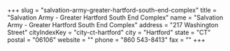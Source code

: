 +++
slug = "salvation-army-greater-hartford-south-end-complex"
title = "Salvation Army - Greater Hartford South End Complex"
name = "Salvation Army - Greater Hartford South End Complex"
address = "217 Washington Street"
cityIndexKey = "city-ct-hartford"
city = "Hartford"
state = "CT"
postal = "06106"
website = ""
phone = "860 543-8413"
fax = ""
+++
